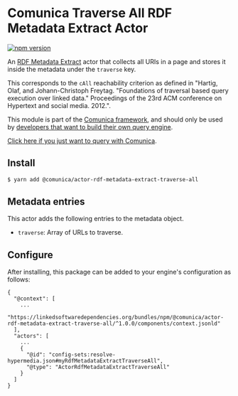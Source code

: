 # Comunica Traverse All RDF Metadata Extract Actor

[![npm version](https://badge.fury.io/js/%40comunica%2Factor-rdf-metadata-extract-traverse-all.svg)](https://www.npmjs.com/package/@comunica/actor-rdf-metadata-extract-traverse-all)

An [RDF Metadata Extract](https://github.com/comunica/comunica/tree/master/packages/bus-rdf-metadata-extract) actor that
collects all URIs in a page
and stores it inside the metadata under the `traverse` key.

This corresponds to the `cAll` reachability criterion as defined in "Hartig, Olaf, and Johann-Christoph Freytag. "Foundations of traversal based query execution over linked data." Proceedings of the 23rd ACM conference on Hypertext and social media. 2012.".

This module is part of the [Comunica framework](https://github.com/comunica/comunica),
and should only be used by [developers that want to build their own query engine](https://comunica.dev/docs/modify/).

[Click here if you just want to query with Comunica](https://comunica.dev/docs/query/).

## Install

```bash
$ yarn add @comunica/actor-rdf-metadata-extract-traverse-all
```

## Metadata entries

This actor adds the following entries to the metadata object.

* `traverse`: Array of URLs to traverse.

## Configure

After installing, this package can be added to your engine's configuration as follows:
```text
{
  "@context": [
    ...
    "https://linkedsoftwaredependencies.org/bundles/npm/@comunica/actor-rdf-metadata-extract-traverse-all/^1.0.0/components/context.jsonld"  
  ],
  "actors": [
    ...
    {
      "@id": "config-sets:resolve-hypermedia.json#myRdfMetadataExtractTraverseAll",
      "@type": "ActorRdfMetadataExtractTraverseAll"
    }
  ]
}
```
